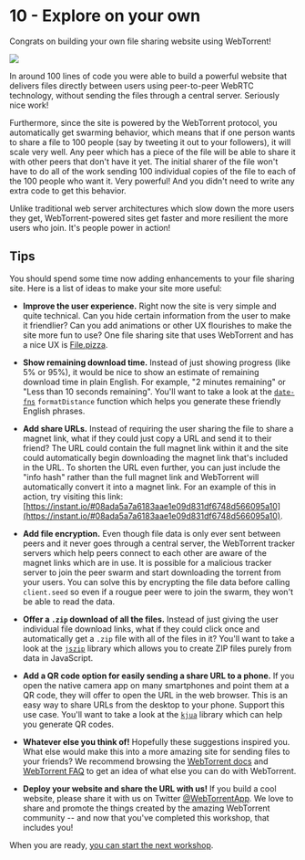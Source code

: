 # 10 - Explore on your own

Congrats on building your own file sharing website using WebTorrent!

![](10.gif)

In around 100 lines of code you were able to build a powerful website that delivers files directly between users using peer-to-peer WebRTC technology, without sending the files through a central server. Seriously nice work!

Furthermore, since the site is powered by the WebTorrent protocol, you automatically get swarming behavior, which means that if one person wants to share a file to 100 people (say by tweeting it out to your followers), it will scale very well. Any peer which has a piece of the file will be able to share it with other peers that don't have it yet. The initial sharer of the file won't have to do all of the work sending 100 individual copies of the file to each of the 100 people who want it. Very powerful! And you didn't need to write any extra code to get this behavior.

Unlike traditional web server architectures which slow down the more users they get, WebTorrent-powered sites get faster and more resilient the more users who join. It's people power in action!

## Tips


You should spend some time now adding enhancements to your file sharing site. Here is a list of ideas to make your site more useful:

- **Improve the user experience.** Right now the site is very simple and quite technical. Can you hide certain information from the user to make it friendlier? Can you add animations or other UX flourishes to make the site more fun to use? One file sharing site that uses WebTorrent and has a nice UX is [File.pizza](https://file.pizza/).

- **Show remaining download time.** Instead of just showing progress (like 5% or 95%), it would be nice to show an estimate of remaining download time in plain English. For example, "2 minutes remaining" or "Less than 10 seconds remaining". You'll want to take a look at the [`date-fns`](https://github.com/date-fns/date-fns) `formatDistance` function which helps you generate these friendly English phrases.

- **Add share URLs.** Instead of requiring the user sharing the file to share a magnet link, what if they could just copy a URL and send it to their friend? The URL could contain the full magnet link within it and the site could automatically begin downloading the magnet link that's included in the URL. To shorten the URL even further, you can just include the "info hash" rather than the full magnet link and WebTorrent will automatically convert it into a magnet link. For an example of this in action, try visiting this link: [https://instant.io/#08ada5a7a6183aae1e09d831df6748d566095a10](https://instant.io/#08ada5a7a6183aae1e09d831df6748d566095a10).

- **Add file encryption.** Even though file data is only ever sent between peers and it never goes through a central server, the WebTorrent tracker servers which help peers connect to each other are aware of the magnet links which are in use. It is possible for a malicious tracker server to join the peer swarm and start downloading the torrent from your users. You can solve this by encrypting the file data before calling `client.seed` so even if a rougue peer were to join the swarm, they won't be able to read the data.

- **Offer a `.zip` download of all the files.** Instead of just giving the user individual file download links, what if they could click once and automatically get a `.zip` file with all of the files in it? You'll want to take a look at the [`jszip`](https://github.com/Stuk/jszip) library which allows you to create ZIP files purely from data in JavaScript.

- **Add a QR code option for easily sending a share URL to a phone.** If you open the native camera app on many smartphones and point them at a QR code, they will offer to open the URL in the web browser. This is an easy way to share URLs from the desktop to your phone. Support this use case. You'll want to take a look at the [`kjua`](https://larsjung.de/kjua/) library which can help you generate QR codes.

- **Whatever else you think of!** Hopefully these suggestions inspired you. What else would make this into a more amazing site for sending files to your friends? We recommend browsing the [WebTorrent docs](https://webtorrent.io/docs) and [WebTorrent FAQ](https://webtorrent.io/faq) to get an idea of what else you can do with WebTorrent.

- **Deploy your website and share the URL with us!** If you build a cool website, please share it with us on Twitter [@WebTorrentApp](https://twitter.com/WebTorrentApp). We love to share and promote the things created by the amazing WebTorrent community -- and now that you've completed this workshop, that includes you!

When you are ready, [you can start the next workshop](..).
